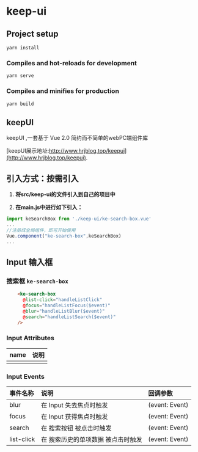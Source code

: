 # keep-ui

## Project setup
```
yarn install
```

### Compiles and hot-reloads for development
```
yarn serve
```

### Compiles and minifies for production
```
yarn build
```


## keepUI 

keepUI ,一套基于 Vue 2.0 简约而不简单的webPC端组件库

[keepUI展示地址:http://www.hrjblog.top/keepui](http://www.hrjblog.top/keepui).

## 引入方式：按需引入

1. **将src/keep-ui的文件引入到自己的项目中**

2. **在main.js中进行如下引入：**

```js
import keSearchBox from './keep-ui/ke-search-box.vue'
...
//注册成全局组件，即可开始使用
Vue.component("ke-search-box",keSearchBox)
...
```


##  Input 输入框

### 搜索框  `ke-search-box`

```html
	<ke-search-box 
      @list-click="handleListClick"
      @focus="handleListFocus($event)"
      @blur="handleListBlur($event)"
      @search="handleListSearch($event)" 
	/>
```

### Input Attributes

| name | 说明 |
| :--- | :--- |
|      |      |

### Input Events

| 事件名称 | 说明                    | 回调参数                  |
| :------- | :---------------------- | :------------------------ |
| blur     | 在 Input 失去焦点时触发 | (event: Event)            |
| focus    | 在 Input 获得焦点时触发 | (event: Event)            |
| search   | 在 搜索按钮 被点击时触发 | (event: Event) |
| list-click   | 在 搜索历史的单项数据 被点击时触发 | (event: Event) |


